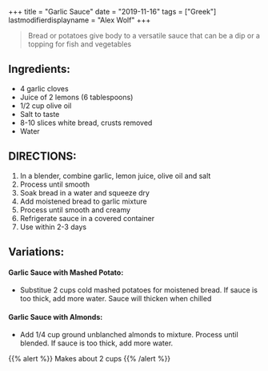 +++
title = "Garlic Sauce"
date = "2019-11-16"
tags = ["Greek"]
lastmodifierdisplayname = "Alex Wolf"
+++

> Bread or potatoes give body to a versatile sauce that can be a dip or a topping for fish and vegetables

## Ingredients:

* 4 garlic cloves
* Juice of 2 lemons (6 tablespoons)
* 1/2 cup olive oil
* Salt to taste
* 8-10 slices white bread, crusts removed
* Water

## DIRECTIONS:

1. In a blender, combine garlic, lemon juice, olive oil and salt
2. Process until smooth
3. Soak bread in a water and squeeze dry
4. Add moistened bread to garlic mixture
5. Process until smooth and creamy
6. Refrigerate sauce in a covered container
7. Use within 2-3 days

## Variations:

#### Garlic Sauce with Mashed Potato:
* Substitue 2 cups cold mashed potatoes for moistened bread. If sauce is too thick, add more water. Sauce will thicken when chilled

#### Garlic Sauce with Almonds:
* Add 1/4 cup ground unblanched almonds to mixture. Process until blended.  If sauce is too thick, add more water.

{{% alert %}}
Makes about 2 cups
{{% /alert %}}
